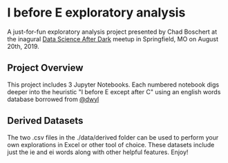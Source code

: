 # I before E exploratory analysis
A just-for-fun exploratory analysis project presented by Chad Boschert at the inagural [Data Science After Dark](https://www.meetup.com/Data-Science-After-Dark/) meetup in Springfield, MO on August 20th, 2019.


## Project Overview
This project includes 3 Jupyter Notebooks. Each numbered notebook digs deeper into the heuristic "I before E except after C" using an english words database borrowed from [@dwyl](https://github.com/dwyl/english-words)

## Derived Datasets
The two .csv files in the ./data/derived folder can be used to perform your own explorations in Excel or other tool of choice. These datasets include just the ie and ei words along with other helpful features. Enjoy!